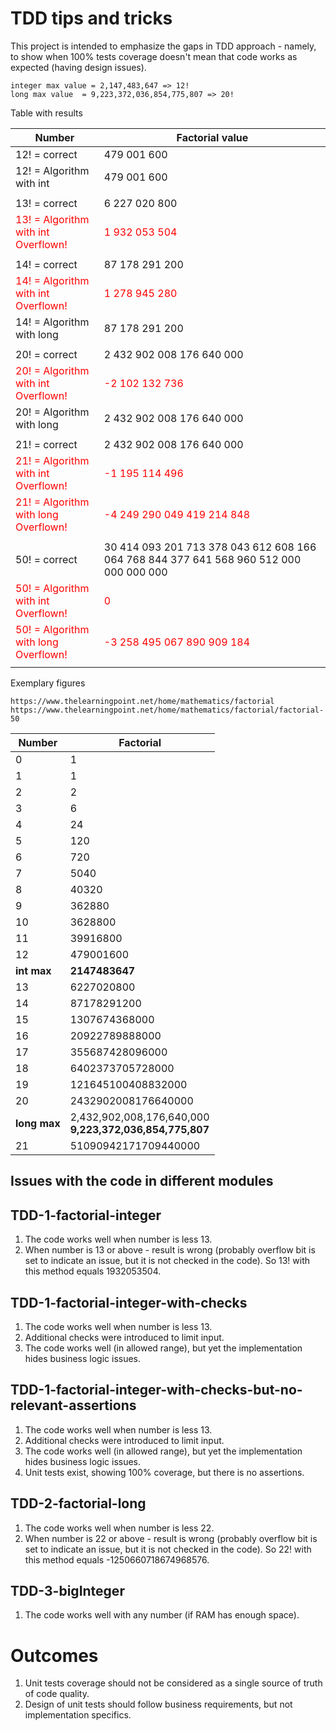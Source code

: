 # TDD tips and tricks

This project is intended to emphasize the gaps in TDD approach - namely, to show when 100% tests coverage doesn't mean that code works as expected (having design issues).

    integer max value = 2,147,483,647 => 12!
    long max value  = 9,223,372,036,854,775,807 => 20!



Table with results

| Number                                                                   | Factorial value                                                                        |
|--------------------------------------------------------------------------|----------------------------------------------------------------------------------------|
| 12! = correct                                                            | 479 001 600                                                                            |
| 12! = Algorithm with int                                                 | 479 001 600                                                                            |
|                                                                          |                                                                                        |
| 13! = correct                                                            | 6 227 020 800                                                                          |
| <span style="color:red">13! = Algorithm with int <br/> Overflown! </red> | <span style="color:red">1 932 053 504 </red>                                           |
|                                                                          |                                                                                        |
| 14! = correct                                                            | 87 178 291 200                                                                         |
| <span style="color:red"> 14! = Algorithm with int <br/> Overflown! </red>                 | <span style="color:red"> 1 278 945 280 </red>                                          |
| 14! = Algorithm with long                                                | 87 178 291 200                                                                         |
|                                                                          |                                                                                        |
| 20! = correct                                                            | 2 432 902 008 176 640 000                                                              |
| <span style="color:red">20! = Algorithm with int <br/> Overflown! </red>                        | <span style="color:red"> -2 102 132 736</red>                                          |
| 20! = Algorithm with long                                                | 2 432 902 008 176 640 000                                                              |
|                                                                          |                                                                                        |
| 21! = correct                                                            | 2 432 902 008 176 640 000                                                              |
| <span style="color:red">21! = Algorithm with int  <br/> Overflown!   </red>                     | <span style="color:red"> -1 195 114 496</red>                                          |
| <span style="color:red">21! = Algorithm with long <br/> Overflown! </red>                       | <span style="color:red">-4 249 290 049 419 214 848 </red>                              |
|                                                                          |                                                                                        |
| 50! = correct                                                            | 30 414 093 201 713 378 043 612 608 166 064 768 844 377 641 568 960 512 000 000 000 000 |
| <span style="color:red">50! = Algorithm with int <br/> Overflown!  </red>                       | <span style="color:red">0</red>                                                        |
| <span style="color:red">50! = Algorithm with long <br/> Overflown! </red>                 | <span style="color:red">-3 258 495 067 890 909 184</red>                               |
|                                                                          |                                                                                        |


Exemplary figures

    https://www.thelearningpoint.net/home/mathematics/factorial
    https://www.thelearningpoint.net/home/mathematics/factorial/factorial-50


| Number       | Factorial                                                   |
|--------------|-------------------------------------------------------------|
| 0            | 1                                                           |
| 1	           | 1                                                           |
| 2	           | 2                                                           |
| 3	           | 6                                                           |
| 4	           | 24                                                          |
| 5	           | 120                                                         |
| 6	           | 720                                                         |
| 7	           | 5040                                                        |
| 8	           | 40320                                                       |
| 9	           | 362880                                                      |
| 10	          | 3628800                                                     |
| 11	          | 39916800                                                    |
| 12	          | 479001600                                                   |
| **int max**  | **2147483647**                                              |
| 13	          | 6227020800                                                  |
| 14	          | 87178291200                                                 |
| 15	          | 1307674368000                                               |
| 16	          | 20922789888000                                              |
| 17	          | 355687428096000                                             |
| 18	          | 6402373705728000                                            |
| 19	          | 121645100408832000                                          |
| 20	          | 2432902008176640000                                         |
| **long max** | 2,432,902,008,176,640,000<br/>**9,223,372,036,854,775,807** |
| 21           | 51090942171709440000                                        |


## Issues with the code in different modules

## TDD-1-factorial-integer

1. The code works well when number is less 13.
2. When number is 13 or above - result is wrong (probably overflow bit is set to indicate an issue, but it is not checked in the code). So 13! with this method equals 1932053504.

## TDD-1-factorial-integer-with-checks

1. The code works well when number is less 13.
2. Additional checks were introduced to limit input.
3. The code works well (in allowed range), but yet the implementation hides business logic issues. 

## TDD-1-factorial-integer-with-checks-but-no-relevant-assertions

1. The code works well when number is less 13.
2. Additional checks were introduced to limit input.
3. The code works well (in allowed range), but yet the implementation hides business logic issues.
4. Unit tests exist, showing 100% coverage, but there is no assertions.

## TDD-2-factorial-long

1. The code works well when number is less 22.
2. When number is 22 or above - result is wrong (probably overflow bit is set to indicate an issue, but it is not checked in the code). So 22! with this method equals -1250660718674968576.

## TDD-3-bigInteger

1. The code works well with any number (if RAM has enough space).

# Outcomes

1. Unit tests coverage should not be considered as a single source of truth of code quality.
2. Design of unit tests should follow business requirements, but not implementation specifics.